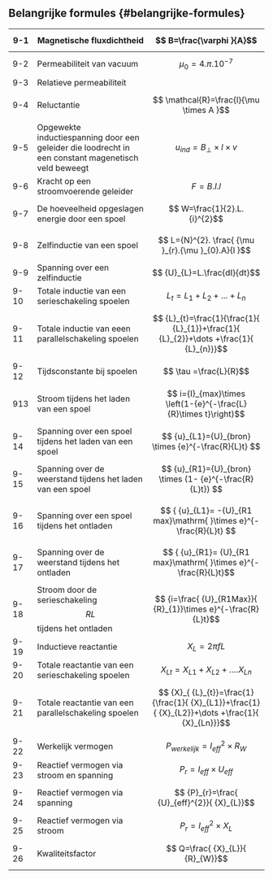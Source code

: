 ## Belangrijke formules {#belangrijke-formules}

| 9-1 | Magnetische fluxdichtheid | $$ B=\frac{\varphi }{A}$$ |
| --- | --- | --- |
| 9-2 | Permeabiliteit van vacuum | $$ {\mu }_{0}=4.\pi .{10}^{-7}$$ |
| 9-3 | Relatieve permeabiliteit |  |
| 9-4 | Reluctantie | $$ \mathcal{R}=\frac{l}{\mu \times A }$$ |
| 9-5 | Opgewekte inductiespanning door een geleider die loodrecht in een constant magenetisch veld beweegt | $$ {u}_{ind}={B}_{\perp }\times l\times v $$ |
| 9-6 | Kracht op een stroomvoerende geleider | $$ F=B.I.l$$ |
| 9-7 | De hoeveelheid opgeslagen energie door een spoel | $$ W=\frac{1}{2}.L.{i}^{2}$$ |
| 9-8 | Zelfinductie van een spoel | $$ L={N}^{2}. \frac{ {\mu }_{r}.{\mu }_{0}.A}{l }$$ |
| 9-9 | Spanning over een zelfinductie | $$ {U}_{L}=L.\frac{dI}{dt}$$ |
| 9-10 | Totale inductie van een serieschakeling spoelen | $$ {L}_{t}= {L}_{1}+{L}_{2}+\dots +{L}_{n}$$ |
| 9-11 | Totale inductie van eeen parallelschakeling spoelen | $$ {L}_{t}=\frac{1}{\frac{1}{ {L}_{1}}+\frac{1}{ {L}_{2}}+\dots +\frac{1}{ {L}_{n}}}$$ |
| 9-12 | Tijdsconstante bij spoelen | $$ \tau =\frac{L}{R}$$ |
| 913 | Stroom tijdens het laden van een spoel | $$ i={I}_{max}\times \left(1-{e}^{-\frac{L}{R}\times t}\right)$$ |
| 9-14 | Spanning over een spoel tijdens het laden van een spoel | $$ {u}_{L1}={U}_{bron} \times {e}^{-\frac{R}{L}t} $$ |
| 9-15 | Spanning over de weerstand tijdens het laden van een spoel | $$ {u}_{R1}={U}_{bron} \times (1- {e}^{-\frac{R}{L}t}) $$ |
| 9-16 | Spanning over een spoel tijdens het ontladen | $$ { {u}_{L1}= -{U}_{R1 max}\mathrm{ }\times e}^{-\frac{R}{L}t} $$ |
| 9-17 | Spanning over de weerstand tijdens het ontladen | $$ { {u}_{R1}= {U}_{R1 max}\mathrm{ }\times e}^{-\frac{R}{L}t}$$ |
| 9-18 | Stroom door de serieschakeling $$ RL $$ tijdens het ontladen | $$ {i=\frac{ {U}_{R1Max}}{ {R}_{1}}\times e}^{-\frac{R}{L}t}$$ |
| 9-19 | Inductieve reactantie | $$ {X}_{L}= 2 \pi f L\mathit{ }\mathit{ }\mathit{ }\mathit{ }\mathit{ }\mathit{ }\mathit{ }\mathit{ }\mathit{ }\mathit{ }$$ |
| 9-20 | Totale reactantie van een serieschakeling spoelen | $$ {X}_{Lt}={X}_{L1}+{X}_{L2}+\dots . {X}_{Ln} $$ |
| 9-21 | Totale reactantie van een parallelschakeling spoelen | $$ {X}_{ {L}_{t}}=\frac{1}{\frac{1}{ {X}_{L1}}+\frac{1}{ {X}_{L2}}+\dots +\frac{1}{ {X}_{Ln}}}$$ |
| 9-22 | Werkelijk vermogen | $$ {P}_{werkelijk}={I}_{eff}^{2} \times {R}_{W}$$ |
| 9-23 | Reactief vermogen via stroom en spanning | $$ {P}_{r}={I}_{eff}\times {U}_{eff}$$ |
| 9-24 | Reactief vermogen via spanning | $$ {P}_{r}=\frac{ {U}_{eff}^{2}}{ {X}_{L}}$$ |
| 9-25 | Reactief vermogen via stroom | $$ {P}_{r}={I}_{eff}^{2}\mathrm{ }\times {X}_{L}$$ |
| 9-26 | Kwaliteitsfactor | $$ Q=\frac{ {X}_{L}}{ {R}_{W}}$$ |